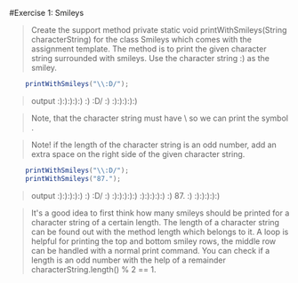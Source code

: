 #Exercise 1: Smileys
> Create the support method private static void printWithSmileys(String characterString) for the class Smileys which comes with the assignment template. The method is to print the given character string surrounded with smileys. Use the character string :) as the smiley.

```java
    printWithSmileys("\\:D/");
```
> output
    :):):):):)
    :) \:D/ :)
    :):):):):)
        
> Note, that the character string must have \\ so we can print the symbol \.

> Note! if the length of the character string is an odd number, add an extra space on the right side of the given character string.

```java
    printWithSmileys("\\:D/");
    printWithSmileys("87.");
```  
> output
    :):):):):)
    :) \:D/ :)
    :):):):):)
    :):):):):)
    :) 87.  :)
    :):):):):)
        
> It's a good idea to first think how many smileys should be printed for a character string of a certain length. The length of a character string can be found out with the method length which belongs to it. A loop is helpful for printing the top and bottom smiley rows, the middle row can be handled with a normal print command. You can check if a length is an odd number with the help of a remainder characterString.length() % 2 == 1.
